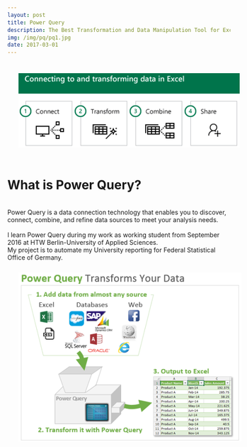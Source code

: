 ```yaml
---
layout: post
title: Power Query
description: The Best Transformation and Data Manipulation Tool for Excel
img: /img/pq/pq1.jpg
date: 2017-03-01
---
```


<img class="center" src="/img/pq/pq2.PNG" style="padding:25px">

# What is Power Query?
<Br>
Power Query is a data connection technology that enables you to discover, connect, combine, and refine data sources to meet your analysis needs.
<Br>
<Br>
I learn Power Query during my work as working student from September 2016 at HTW Berlin-University of Applied Sciences. 
<Br> My project is to automate my University reporting for Federal Statistical Office of Germany.

<img class="left" src="/img/pq/pq3.png" style="padding:25px">


 
